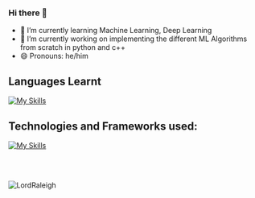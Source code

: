 ### Hi there 👋

- 🌱 I’m currently learning Machine Learning, Deep Learning
- 🔭 I’m currently working on implementing the different ML Algorithms from scratch in python and c++
- 😄 Pronouns: he/him
<!--
- 👯 I’m looking to collaborate on ...
- 🤔 I’m looking for help with ...
- 💬 Ask me about ...
- 📫 How to reach me: ...
- ⚡ Fun fact: ...
-->

## Languages Learnt
[![My Skills](https://skillicons.dev/icons?i=python,cpp,html,css,dart&perline=5)](https://skillicons.dev)

## Technologies and Frameworks used:
[![My Skills](https://skillicons.dev/icons?i=tensorflow,flask,git,github,linux,bash,vim,md,vscode,replit,androidstudio,flutter,bots&perline=5)](https://skillicons.dev)



<br>
<br/>
<p><img align="center" src="https://github-readme-stats.vercel.app/api/top-langs?username=lordraleigh7926&show_icons=true&locale=en&layout=compact" alt="LordRaleigh" /></p>
